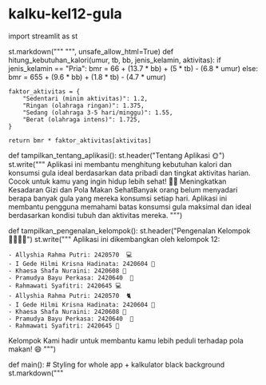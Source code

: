 # kalku-kel12-gula

import streamlit as st

st.markdown("""
    <style>
    .stApp {
        background: linear-gradient(rgba(0, 0, 0, 0.6), rgba(0, 0, 0, 0.6)),
                    url("https://images.unsplash.com/photo-1577436932028-2d18814ef666?ixlib=rb-4.1.0&q=85&fm=jpg&crop=entropy&cs=srgb&dl=emrecan-arik-h1_R9-o9an0-unsplash.jpg");
        background-size: cover;
        background-position: center;
        background-repeat: no-repeat;
        color: white;
        font-weight: bold;
    }
    .animated-title {
        font-size: 32px;
        font-weight: bold;
        color: #fff;
        animation: fadein 2s ease-in-out;
        text-align: center;
        margin-bottom: 20px;
    }
    @keyframes fadein {
        0% {opacity: 0;}
        100% {opacity: 1;}
    }
    </style>
""", unsafe_allow_html=True)
def hitung_kebutuhan_kalori(umur, tb, bb, jenis_kelamin, aktivitas):
    if jenis_kelamin == "Pria":
        bmr = 66 + (13.7 * bb) + (5 * tb) - (6.8 * umur)
    else:
        bmr = 655 + (9.6 * bb) + (1.8 * tb) - (4.7 * umur)

    faktor_aktivitas = {
        "Sedentari (minim aktivitas)": 1.2,
        "Ringan (olahraga ringan)": 1.375,
        "Sedang (olahraga 3-5 hari/minggu)": 1.55,
        "Berat (olahraga intens)": 1.725,
    }

    return bmr * faktor_aktivitas[aktivitas]

def tampilkan_tentang_aplikasi():
    st.header("Tentang Aplikasi 🌞")
    st.write("""
    Aplikasi ini membantu menghitung kebutuhan kalori dan konsumsi gula ideal berdasarkan
    data pribadi dan tingkat aktivitas harian. Cocok untuk kamu yang ingin hidup lebih sehat! 🍏💪
    Meningkatkan Kesadaran Gizi dan Pola Makan SehatBanyak orang belum menyadari berapa banyak gula yang mereka konsumsi setiap hari.
    Aplikasi ini membantu pengguna memahami batas konsumsi gula maksimal dan ideal berdasarkan kondisi tubuh dan aktivitas mereka.
    """)

def tampilkan_pengenalan_kelompok():
    st.header("Pengenalan Kelompok 👩‍💻👨‍💻")
    st.write("""
    Aplikasi ini dikembangkan oleh kelompok 12:

    - Allyshia Rahma Putri: 2420570  💻
    - I Gede Hilmi Krisna Hadinata: 2420604 🎨
    - Khaesa Shafa Nuraini: 2420608 📝
    - Pramudya Bayu Perkasa: 2420640  🩵
    - Rahmawati Syafitri: 2420645 💻
    - Allyshia Rahma Putri: 2420570  🐈
    - I Gede Hilmi Krisna Hadinata: 2420604 🐔
    - Khaesa Shafa Nuraini: 2420608 🐼
    - Pramudya Bayu Perkasa: 2420640  🐆
    - Rahmawati Syafitri: 2420645 🦓

    
   Kelompok Kami hadir untuk membantu kamu lebih peduli terhadap pola makan! 😄
    """)

def main():
    # Styling for whole app + kalkulator black background
    st.markdown("""
        <style>
        /* Background putih dan teks hitam untuk seluruh aplikasi */
        .reportview-container, .main, .sidebar .sidebar-content {
            background-color: #1E3A8A;
            color: black;
        }

        /* Header dan teks umum putih */
        h1, h2, h3, h4, h5, h6, p, label, .css-1cpxqw2, .css-qrbaxs {
            color: white !important;
        }

        /* Kalkulator section: hitam dengan teks putih */
        .kalkulator-container {
            background-color: #000000;  /* Hitam */
            color: white;
            padding: 20px;
            border-radius: 10px;
            margin-bottom: 20px;
        }

        /* Ubah input label dan tulisan dalam kalkulator */
        .kalkulator-container label, .kalkulator-container span, .kalkulator-container p {
            color: white !important;
        }
        </style>
    """, unsafe_allow_html=True)

    st.title("Kalkulator Kebutuhan Gula Harian 🍭")

    menu = st.sidebar.radio("Pilih Menu 🤔", ["Kalkulator Kebutuhan Kalori 🧮", "Tentang Aplikasi 🌞", "Pengenalan Kelompok 👩‍💻👨‍💻"])

    if menu == "Kalkulator Kebutuhan Kalori 🧮":
        st.markdown('<div class="kalkulator-container">', unsafe_allow_html=True)

        umur = st.number_input("Umur (tahun) 🎂", min_value=1, max_value=100, value=25)
        tb = st.number_input("Tinggi Badan (cm) 📏", min_value=50, max_value=250, value=170)
        bb = st.number_input("Berat Badan (kg) ⚖", min_value=10, max_value=200, value=65)
        jenis_kelamin = st.selectbox("Jenis Kelamin 👦👧", ["Pria", "Wanita"])
        aktivitas = st.selectbox("Tingkat Aktivitas 🏃", [
            "Sedentari (minim aktivitas)",
            "Ringan (olahraga ringan)",
            "Sedang (olahraga 3-5 hari/minggu)",
            "Berat (olahraga intens)"
        ])

        if st.button("Hitung Kebutuhan Gula 🍬"):
            kebutuhan_kalori = hitung_kebutuhan_kalori(umur, tb, bb, jenis_kelamin, aktivitas)
            gula_maks_10 = kebutuhan_kalori * 0.10 / 4
            gula_ideal_5 = kebutuhan_kalori * 0.05 / 4

            st.success(f"Estimasi kebutuhan kalori: {kebutuhan_kalori:.0f} kkal/hari 💪")
            st.info(f"Konsumsi gula maksimal (10% energi): {gula_maks_10:.1f} gram/hari 🍭")
            st.info(f"Saran konsumsi ideal (5% energi): {gula_ideal_5:.1f} gram/hari 🍬")

        st.markdown('</div>', unsafe_allow_html=True)

    elif menu == "Tentang Aplikasi 🌞":
        tampilkan_tentang_aplikasi()

    elif menu == "Pengenalan Kelompok 👩‍💻👨‍💻":
        tampilkan_pengenalan_kelompok()

if _name_ == "_main_":
    main()

